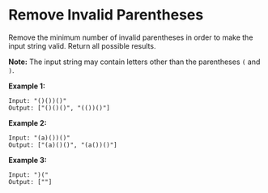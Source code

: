 # Remove Invalid Parentheses

Remove the minimum number of invalid parentheses in order to make the input string valid. Return all possible results.

**Note:** The input string may contain letters other than the parentheses `(` and `)`.

**Example 1:**

```pseudo
Input: "()())()"
Output: ["()()()", "(())()"]
```

**Example 2:**

```pseudo
Input: "(a)())()"
Output: ["(a)()()", "(a())()"]
```

**Example 3:**

```pseudo
Input: ")("
Output: [""]
```
